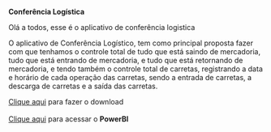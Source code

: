 **Conferência Logística**

Olá a todos, esse é o aplicativo de conferência logistica

O aplicativo de Conferência Logístico, tem como principal proposta 
fazer com que tenhamos o controle total de tudo que está saindo de mercadoria, 
tudo que está entrando de mercadoria, e tudo que está retornando de mercadoria, 
e tendo também o controle total de carretas, registrando a data e horário de 
cada operação das carretas, sendo a entrada de carretas, 
a descarga de carretas e a saída das carretas.

<a href='https://www.mediafire.com/file/wwlbr96klyqhrnw/ConferenciaLogistico.apk/file'>Clique aqui</a> para fazer o download <br><br>
<a href="https://app.powerbi.com/view?r=eyJrIjoiNGM3MTU1Y2EtYTM0Zi00ZDAyLWEyMGQtNGMxMzhlZDllNGViIiwidCI6IjE5MDE3MzlkLTg1M2YtNDkwMS1iMTYwLTYxMDY4NWMwYzc5ZSJ9">Clique aqui</a> para acessar o <b>PowerBI</b> 
